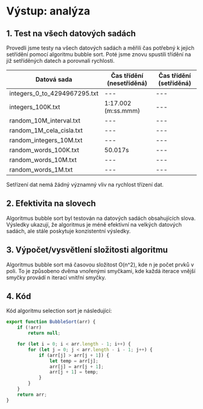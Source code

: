 # Výstup: analýza

## 1. Test na všech datových sadách

Provedli jsme testy na všech datových sadách a měřili čas potřebný k jejich setřídění pomocí algoritmu bubble sort. Poté jsme znovu spustili třídění na již setříděných datech a porovnali rychlosti.

| Datová sada                  | Čas třídění (nesetříděná) | Čas třídění (setříděná) |
|------------------------------|---------------------------|-------------------------|
| integers_0_to_4294967295.txt | ---                       | ---                     |
| integers_100K.txt            | 1:17.002 (m:ss.mmm)       | ---                     |
| random_10M_interval.txt      | ---                       | ---                     |
| random_1M_cela_cisla.txt     | ---                       | ---                     |
| random_integers_10M.txt      | ---                       | ---                     |
| random_words_100K.txt        | 50.017s                   | ---                     |
| random_words_10M.txt         | ---                       | ---                     |
| random_words_1M.txt          | ---                       | ---                     |

Setřízení dat nemá žádný významný vliv na rychlost třízení dat.

## 2. Efektivita na slovech

Algoritmus bubble sort byl testován na datových sadách obsahujících slova. Výsledky ukazují, že algoritmus je méně efektivní na velkých datových sadách, ale stále poskytuje konzistentní výsledky.

## 3. Výpočet/vysvětlení složitosti algoritmu

Algoritmus bubble sort má časovou složitost O(n^2), kde n je počet prvků v poli. To je způsobeno dvěma vnořenými smyčkami, kde každá iterace vnější smyčky provádí n iterací vnitřní smyčky.

## 4. Kód

Kód algoritmu selection sort je následující:
```javascript
export function BubbleSort(arr) {
    if (!arr)
        return null;

    for (let i = 0; i < arr.length - 1; i++) {
        for (let j = 0; j < arr.length - i - 1; j++) {
            if (arr[j] > arr[j + 1]) {
                let temp = arr[j];
                arr[j] = arr[j + 1];
                arr[j + 1] = temp;
            }
        }
    }
    return arr;
}
```
